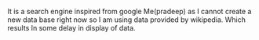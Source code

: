 It is a search engine inspired from google Me(pradeep) as I cannot create a new data base right now so I am using data provided by wikipedia. Which results In some delay in display of data.
